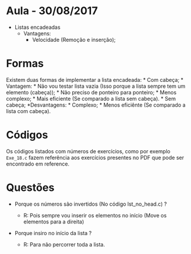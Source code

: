 # Aula - 30/08/2017

* Listas encadeadas
    * Vantagens:
        * Velocidade (Remoção e inserção);

# Formas
Existem duas formas de implementar a lista encadeada:
    * Com cabeça;
        * Vantagem:
            * Não vou testar lista vazia (Isso porque a lista sempre tem um elemento (cabeça));
            * Não preciso de ponteiro para ponteiro;
            * Menos complexo;
            * Mais eficiente (Se comparado a lista sem cabeça).
    * Sem cabeça;
        *Desvantagens:
            * Complexo;
            * Menos eficiênte (Se comparado a lista com cabeça).

# Códigos
Os códigos listados com números de exercícios, como por exemplo <code>Exe_18.c</code> fazem referência aos exercícios presentes no PDF que pode ser encontrado em reference.

# Questões
 * Porque os números são invertidos (No código lst_no_head.c) ?
    * R: Pois sempre vou inserir os elementos no início (Move os elementos para a direita)

* Porque insiro no início da lista ?
    * R: Para não percorrer toda a lista.
